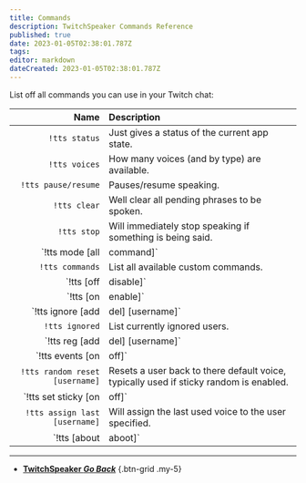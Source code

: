 ```yaml
---
title: Commands
description: TwitchSpeaker Commands Reference
published: true
date: 2023-01-05T02:38:01.787Z
tags: 
editor: markdown
dateCreated: 2023-01-05T02:38:01.787Z
---
```


List off all commands you can use in your Twitch chat:

Name | Description
----:|:------------
`!tts status` | Just gives a status of the current app state.
`!tts voices` | How many voices (and by type) are available.
`!tts pause/resume` | Pauses/resume speaking.
`!tts clear` | Well clear all pending phrases to be spoken.
`!tts stop` | Will immediately stop speaking if something is being said.
`!tts mode [all|command]` | Toggle between needing a command to speak and saying everything.
`!tts commands` | List all available custom commands.
`!tts [off|disable]` | Clears, stops and disables speaking.
`!tts [on|enable]` | Enables speaking.
`!tts ignore [add|del] [username]` | Sets the ignore status of the specified user.
`!tts ignored` | List currently ignored users.
`!tts reg [add|del] [username]` | Add or remove user from being a regular.
`!tts events [on|off]` | Toggle speaking of all events (subs, cheer, etc).
`!tts random reset [username]` | Resets a user back to there default voice, typically used if sticky random is enabled.
`!tts set sticky [on|off]` | Sets the sticky mode, if users are set to random, there first spoken voice will stick for the duration, unless reset using the above.
`!tts assign last [username]` | Will assign the last used voice to the user specified.
`!tts [about|aboot]` | Sends to chat the information about your TwitchSpeaker instance.

---

- [<i class="mdi mdi-chevron-left"></i>**TwitchSpeaker *Go Back***](/en/TwitchSpeaker)
{.btn-grid .my-5}